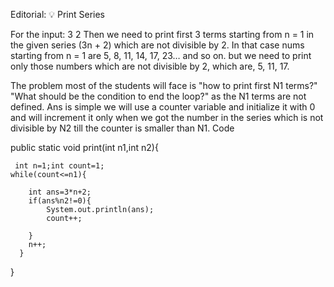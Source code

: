 Editorial: 💡 Print Series

For the input:
3
2
Then we need to print first 3 terms starting from n = 1 in the given series (3n + 2) which are not divisible by 2.
In that case nums starting from n = 1 are 5, 8, 11, 14, 17, 23… and so on. but we need to print only those numbers which are not divisible by 2, which are, 5, 11, 17.

The problem most of the students will face is
"how to print first N1 terms?"
"What should be the condition to end the loop?" as the N1 terms are not defined.
Ans is simple we will use a counter variable and initialize it with 0 and will increment it only when we got the number in the series which is not divisible by N2 till the counter is smaller than N1.
Code

public static void print(int n1,int n2){

     int n=1;int count=1;
    while(count<=n1){

        int ans=3*n+2;
        if(ans%n2!=0){
            System.out.println(ans);
            count++;

        }                
        n++;
      }
}
